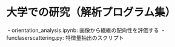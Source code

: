 # 大学での研究（解析プログラム集）

・orientation_analysis.ipynb: 画像から繊維の配向性を評価する
・funclaserscattering.py: 特徴量抽出のスクリプト
